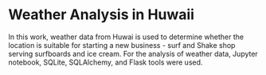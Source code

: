 # Weather Analysis in Huwaii
In this work, weather data from Huwai is used to determine whether the location is suitable for starting a new business - surf and Shake shop serving surfboards and ice cream. For the analysis of weather data, Jupyter notebook, SQLite, SQLAlchemy, and Flask tools were used.
